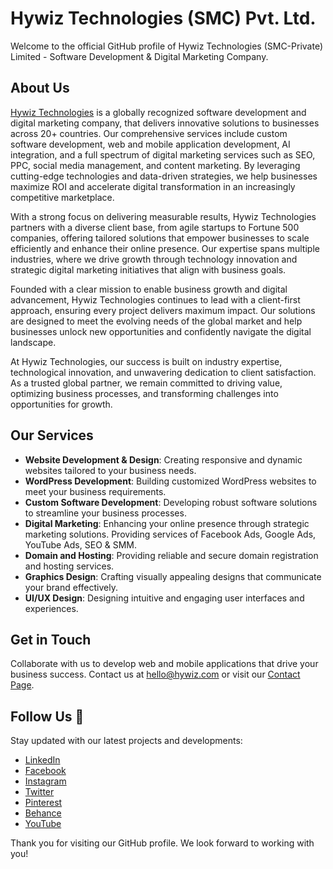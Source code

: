 # Hywiz Technologies (SMC) Pvt. Ltd.

Welcome to the official GitHub profile of Hywiz Technologies (SMC-Private) Limited - Software Development & Digital Marketing Company.

## About Us
[Hywiz Technologies](https://hywiz.com) is a globally recognized software development and digital marketing company, that delivers innovative solutions to businesses across 20+ countries. Our comprehensive services include custom software development, web and mobile application development, AI integration, and a full spectrum of digital marketing services such as SEO, PPC, social media management, and content marketing. By leveraging cutting-edge technologies and data-driven strategies, we help businesses maximize ROI and accelerate digital transformation in an increasingly competitive marketplace.

With a strong focus on delivering measurable results, Hywiz Technologies partners with a diverse client base, from agile startups to Fortune 500 companies, offering tailored solutions that empower businesses to scale efficiently and enhance their online presence. Our expertise spans multiple industries, where we drive growth through technology innovation and strategic digital marketing initiatives that align with business goals.

Founded with a clear mission to enable business growth and digital advancement, Hywiz Technologies continues to lead with a client-first approach, ensuring every project delivers maximum impact. Our solutions are designed to meet the evolving needs of the global market and help businesses unlock new opportunities and confidently navigate the digital landscape.

At Hywiz Technologies, our success is built on industry expertise, technological innovation, and unwavering dedication to client satisfaction. As a trusted global partner, we remain committed to driving value, optimizing business processes, and transforming challenges into opportunities for growth.

## Our Services
- **Website Development & Design**: Creating responsive and dynamic websites tailored to your business needs.
- **WordPress Development**: Building customized WordPress websites to meet your business requirements.
- **Custom Software Development**: Developing robust software solutions to streamline your business processes.
- **Digital Marketing**: Enhancing your online presence through strategic marketing solutions. Providing services of Facebook Ads, Google Ads, YouTube Ads, SEO & SMM.
- **Domain and Hosting**: Providing reliable and secure domain registration and hosting services.
- **Graphics Design**: Crafting visually appealing designs that communicate your brand effectively.
- **UI/UX Design**: Designing intuitive and engaging user interfaces and experiences.

## Get in Touch
Collaborate with us to develop web and mobile applications that drive your business success. Contact us at [hello@hywiz.com](mailto:hello@hywiz.com) or visit our [Contact Page](https://hywiz.com/contact-us/).

## Follow Us 📱
Stay updated with our latest projects and developments:
- [LinkedIn](https://www.linkedin.com/company/hywiz-technologies/)
- [Facebook](https://www.facebook.com/HywizTechnologies/)
- [Instagram](https://www.instagram.com/hywiztechnologies/)
- [Twitter](https://x.com/hywiztechnology)
- [Pinterest](https://www.pinterest.com/hywiztechnologies/)
- [Behance](https://www.behance.net/hywiz)
- [YouTube](https://www.youtube.com/@hywiztechnologies)

Thank you for visiting our GitHub profile. We look forward to working with you!
